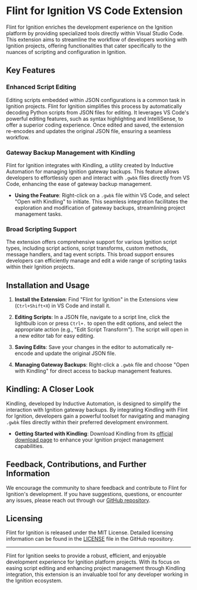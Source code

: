 # Flint for Ignition VS Code Extension

Flint for Ignition enriches the development experience on the Ignition platform by providing specialized tools directly within Visual Studio Code. This extension aims to streamline the workflow of developers working with Ignition projects, offering functionalities that cater specifically to the nuances of scripting and configuration in Ignition.

## Key Features

### Enhanced Script Editing
Editing scripts embedded within JSON configurations is a common task in Ignition projects. Flint for Ignition simplifies this process by automatically decoding Python scripts from JSON files for editing. It leverages VS Code's powerful editing features, such as syntax highlighting and IntelliSense, to offer a superior coding experience. Once edited and saved, the extension re-encodes and updates the original JSON file, ensuring a seamless workflow.

### Gateway Backup Management with Kindling
Flint for Ignition integrates with Kindling, a utility created by Inductive Automation for managing Ignition gateway backups. This feature allows developers to effortlessly open and interact with `.gwbk` files directly from VS Code, enhancing the ease of gateway backup management.

- **Using the Feature**: Right-click on a `.gwbk` file within VS Code, and select "Open with Kindling" to initiate. This seamless integration facilitates the exploration and modification of gateway backups, streamlining project management tasks.

### Broad Scripting Support
The extension offers comprehensive support for various Ignition script types, including script actions, script transforms, custom methods, message handlers, and tag event scripts. This broad support ensures developers can efficiently manage and edit a wide range of scripting tasks within their Ignition projects.

## Installation and Usage

1. **Install the Extension**: Find "Flint for Ignition" in the Extensions view (`Ctrl+Shift+X`) in VS Code and install it.

2. **Editing Scripts**: In a JSON file, navigate to a script line, click the lightbulb icon or press `Ctrl+.` to open the edit options, and select the appropriate action (e.g., "Edit Script Transform"). The script will open in a new editor tab for easy editing.

3. **Saving Edits**: Save your changes in the editor to automatically re-encode and update the original JSON file.

4. **Managing Gateway Backups**: Right-click a `.gwbk` file and choose "Open with Kindling" for direct access to backup management features.

## Kindling: A Closer Look

Kindling, developed by Inductive Automation, is designed to simplify the interaction with Ignition gateway backups. By integrating Kindling with Flint for Ignition, developers gain a powerful toolset for navigating and managing `.gwbk` files directly within their preferred development environment.

- **Getting Started with Kindling**: Download Kindling from its [official download page](https://inductiveautomation.github.io/kindling/download.html) to enhance your Ignition project management capabilities.

## Feedback, Contributions, and Further Information

We encourage the community to share feedback and contribute to Flint for Ignition's development. If you have suggestions, questions, or encounter any issues, please reach out through our [GitHub repository](https://github.com/keith-gamble/ignition-flint).

## Licensing

Flint for Ignition is released under the MIT License. Detailed licensing information can be found in the [LICENSE](https://github.com/keith-gamble/ignition-flint/blob/main/LICENSE) file in the GitHub repository.

---

Flint for Ignition seeks to provide a robust, efficient, and enjoyable development experience for Ignition platform projects. With its focus on easing script editing and enhancing project management through Kindling integration, this extension is an invaluable tool for any developer working in the Ignition ecosystem.